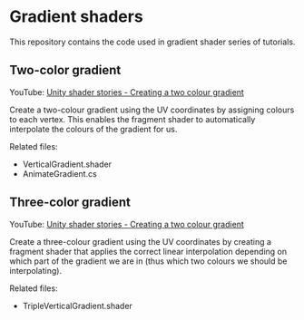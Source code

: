 # Gradient shaders
This repository contains the code used in gradient shader series of tutorials.

## Two-color gradient
YouTube: [Unity shader stories - Creating a two colour gradient](https://youtu.be/15HoENdhXlM)

Create a two-colour gradient using the UV coordinates by assigning colours to each vertex. 
This enables the fragment shader to automatically interpolate the colours of the gradient for us.

Related files:
- VerticalGradient.shader
- AnimateGradient.cs

## Three-color gradient
YouTube: [Unity shader stories - Creating a two colour gradient](https://youtu.be/15HoENdhXlM)

Create a three-colour gradient using the UV coordinates by creating a fragment shader that applies the correct linear interpolation depending on which part of the gradient we are in (thus which two colours we should be interpolating).

Related files:
- TripleVerticalGradient.shader
